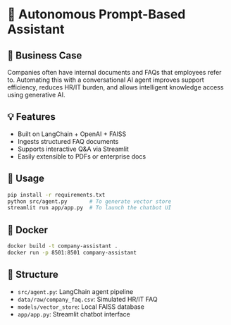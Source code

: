 # 🤖 Autonomous Prompt-Based Assistant

## 📌 Business Case
Companies often have internal documents and FAQs that employees refer to. Automating this with a conversational AI agent improves support efficiency, reduces HR/IT burden, and allows intelligent knowledge access using generative AI.

## 💡 Features
- Built on LangChain + OpenAI + FAISS
- Ingests structured FAQ documents
- Supports interactive Q&A via Streamlit
- Easily extensible to PDFs or enterprise docs

## 🚀 Usage
```bash
pip install -r requirements.txt
python src/agent.py       # To generate vector store
streamlit run app/app.py  # To launch the chatbot UI
```

## 🐳 Docker
```bash
docker build -t company-assistant .
docker run -p 8501:8501 company-assistant
```

## 📂 Structure
- `src/agent.py`: LangChain agent pipeline
- `data/raw/company_faq.csv`: Simulated HR/IT FAQ
- `models/vector_store`: Local FAISS database
- `app/app.py`: Streamlit chatbot interface

